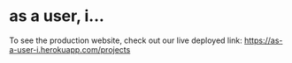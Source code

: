 # as a user, i...
To see the production website, check out our live deployed link: https://as-a-user-i.herokuapp.com/projects

